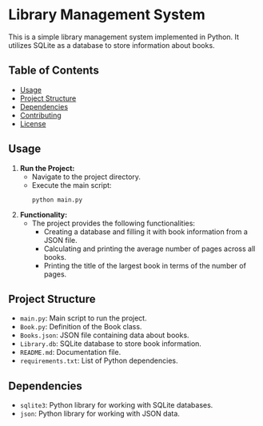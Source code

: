 # Library Management System

This is a simple library management system implemented in Python. It utilizes SQLite as a database to store information about books.

## Table of Contents

- [Usage](#usage)
- [Project Structure](#project-structure)
- [Dependencies](#dependencies)
- [Contributing](#contributing)
- [License](#license)

## Usage

1. **Run the Project:**
    - Navigate to the project directory.
    - Execute the main script:
        ```
        python main.py
        ```
2. **Functionality:**
    - The project provides the following functionalities:
        - Creating a database and filling it with book information from a JSON file.
        - Calculating and printing the average number of pages across all books.
        - Printing the title of the largest book in terms of the number of pages.

## Project Structure

- `main.py`: Main script to run the project.
- `Book.py`: Definition of the Book class.
- `Books.json`: JSON file containing data about books.
- `Library.db`: SQLite database to store book information.
- `README.md`: Documentation file.
- `requirements.txt`: List of Python dependencies.

## Dependencies

- `sqlite3`: Python library for working with SQLite databases.
- `json`: Python library for working with JSON data.
